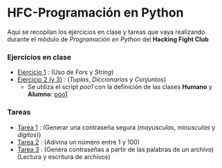 # HFC-Programación en Python

Aqui se recopilan los ejercicios en clase y tareas que vaya realizando durante el módulo de *Programación en Python* del **Hacking Fight Club**

### Ejercicios en clase

- [Ejercicio 1](ejerciciosClase/palindromo.py) : (Uso de *Fors* y *String*)
- [Ejercicio 2 (y 3)](ejerciciosClase/ejercicio_2.py) : (*Tuplas*, *Diccionarios* y *Conjuntos*)
    - Se utiliza el script *poo1* con la definición de las clases **Humano** y **Alumno**: [poo1](ejerciciosClase/poo1.py)

### Tareas

- [Tarea 1](tarea1/securePassGenerator.py) : (Generar una contraseña segura (*mayusculas*, *minusculas* y *dígitos*))
- [Tarea 2](tarea2/guessNumber.py) : (Adivina un número entre 1 y 100)
- [Tarea 3](tarea3/passGenerator2.py) : (Genera contraseñas a partir de las palabras de un archivo) (Lectura y escritura de archivos)
